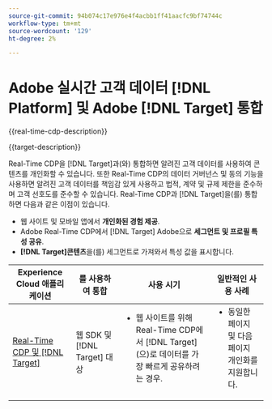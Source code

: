 ```yaml
---
source-git-commit: 94b074c17e976e4f4acbb1ff41aacfc9bf74744c
workflow-type: tm+mt
source-wordcount: '129'
ht-degree: 2%

---
```



# Adobe 실시간 고객 데이터 [!DNL Platform] 및 Adobe [!DNL Target] 통합

{{real-time-cdp-description}}

{{target-description}}

Real-Time CDP을 [!DNL Target]과(와) 통합하면 알려진 고객 데이터를 사용하여 콘텐츠를 개인화할 수 있습니다. 또한 Real-Time CDP의 데이터 거버넌스 및 동의 기능을 사용하면 알려진 고객 데이터를 책임감 있게 사용하고 법적, 계약 및 규제 제한을 준수하며 고객 선호도를 준수할 수 있습니다. Real-Time CDP과 [!DNL Target]을(를) 통합하면 다음과 같은 이점이 있습니다.

+ 웹 사이트 및 모바일 앱에서 **개인화된 경험 제공**.
+ Adobe Real-Time CDP에서 [!DNL Target] Adobe으로 **세그먼트 및 프로필 특성 공유**.
+ **[!DNL Target]콘텐츠**&#x200B;을(를) 세그먼트로 가져와서 특성 값을 표시합니다.

<table>
    <thead>
        <tr>
            <th>Experience Cloud 애플리케이션</th>
            <th>를 사용하여 통합</th>
            <th>사용 시기</th>
            <th>일반적인 사용 사례</th>
        </tr>
    </thead>
    <tbody>
    <tr>
        <td><a href="../../integrations/tutorials/rtcdp-target/web-sdk-and-target-destination.md" target="_blank" rel="noreferrer">Real-Time CDP 및 [!DNL Target]</a></td>
        <td>웹 SDK 및 [!DNL Target] 대상</td>
        <td>
            <ul style="margin-top: 0;">
                <li>웹 사이트를 위해 Real-Time CDP에서 [!DNL Target] (으)로 데이터를 가장 빠르게 공유하려는 경우.</li>
            </ul>
        </td>
        <td>
            <ul style="margin-top: 0;" >
                <li>동일한 페이지 및 다음 페이지 개인화를 지원합니다.</li>
            </ul>
        </td>
    </tr>
    <!--<tr>
        <td>Real-Time CDP and [!DNL Target]</a></td>
        <td><a href="../../integrations/tutorials/rtcdp-target/mobile-sdk-and-target-destination.md" target="_blank" rel="noreferrer">Mobile SDK and [!DNL Target] destination</td>
        <td>
            <ul style="margin-top: 0;">
                <li>When you want the fastest sharing of data from Real-Time CDP to [!DNL Target] for your mobile application.</li>
            </ul>
        </td>
        <td>
            <ul style="margin-top: 0;">
                <li>Supports same-view and next-view personalization.</li>
            </ul>
        </td>
    </tr>           
    <tr>
        <td>Real-Time CDP and [!DNL Target]</td>
        <td><a href="../../integrations/tutorials/rtcdp-target/atjs-and-target-destination.md" target="_blank" rel="noreferrer">at.js and [!DNL Target] destination</a></td>
        <td>
            <ul style="margin-top: 0;">
                <li>When next-session personalization is sufficient on your website.</li>
            </ul>
        </td>
        <td>
            <ul style="margin-top: 0;">
                <li>Supports next-session personalization.</li>
            </ul>
        </td>
    </tr>    -->
    </tbody>
</table>
